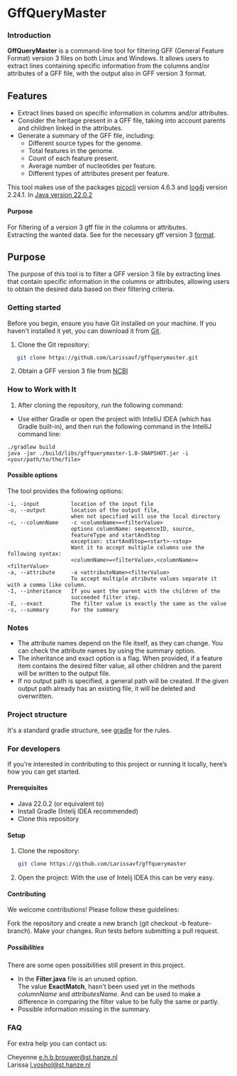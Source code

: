 # GffQueryMaster
### Introduction
**GffQueryMaster** is a command-line tool for filtering GFF (General Feature Format) version 3 files on both Linux and Windows. It allows users to extract lines containing specific information from the columns and/or attributes of a GFF file, with the output also in GFF version 3 format.

## Features  
- Extract lines based on specific information in columns and/or attributes.
- Consider the heritage present in a GFF file, taking into account parents and children linked in the attributes.
- Generate a summary of the GFF file, including:
  - Different source types for the genome.
  - Total features in the genome.
  - Count of each feature present.
  - Average number of nucleotides per feature.
  - Different types of attributes present per feature.

This tool makes use of the packages [picocli](https://picocli.info/) version 4.6.3 and [log4j](https://logging.apache.org/log4j/2.x/index.html) version 2.24.1.
In [Java version 22.0.2](https://www.oracle.com/java/technologies/javase/jdk22-archive-downloads.html)

#### Purpose
For filtering of a version 3 gff file in the columns or attributes.   
Extracting the wanted data. See for the necessary gff version 3 [format](https://www.ensembl.org/info/website/upload/gff.html?redirect=no).

## Purpose
The purpose of this tool is to filter a GFF version 3 file by extracting lines that contain specific information in the columns or attributes, allowing users to obtain the desired data based on their filtering criteria.

### Getting started
Before you begin, ensure you have Git installed on your machine. If you haven't installed it yet, you can download it from [Git](https://git-scm.com/).

1. Clone the Git repository:
```bash
   git clone https://github.com/Larissavf/gffquerymaster.git
```
2. Obtain a GFF version 3 file from [NCBI](https://www.ncbi.nlm.nih.gov/datasets/)

### How to Work with It
1. After cloning the repository, run the following command:
- Use either Gradle or open the project with IntelliJ IDEA (which has Gradle built-in), and then run the following command in the IntelliJ command line:

```
./gradlew build
java -jar ./build/libs/gffquerymaster-1.0-SNAPSHOT.jar -i <your/path/to/the/file>
```
#### Possible options
The tool provides the following options:

    -i, -input          location of the input file
    -o, --output        location of the output file, 
                        when not specified will use the local directory
    -c, --columnName    -c <columnName>=<filterValue>
                        options columnName: sequenceID, source, 
                        featureType and startAndStop
                        exception: startAndStop=<start>-<stop>
                        Want it to accept multiple columns use the following syntax: 
                        <columnName>=<filterValue>,<columnName>=<filterValue>
    -a, --attribute     -a <attributeName><filterValue>  
                        To accept multiple atribute values separate it with a comma like column.
    -I, --inheritance   If you want the parent with the children of the 
                        succeeded filter step.
    -E, --exact         The filter value is exactly the same as the value
    -s, --summary       For the summary

### Notes

- The attribute names depend on the file itself, as they can change. You can check the attribute names by using the summary option.
- The inheritance and exact option is a flag. When provided, if a feature item contains the desired filter value, all other children and the parent will be written to the output file.
- If no output path is specified, a general path will be created. If the given output path already has an existing file, it will be deleted and overwritten.

### Project structure

It's a standard gradle structure, see [gradle](https://docs.gradle.org/current/userguide/organizing_gradle_projects.html) for the rules.

### For developers

If you're interested in contributing to this project or running it locally, here’s how you can get started.

#### Prerequisites
- Java 22.0.2 (or equivalent to) 
- Install Gradle (Intelij IDEA recommended)
- Clone this repository

#### Setup

1. Clone the repository:

   ```bash
   git clone https://github.com/Larissavf/gffquerymaster
   ```
2. Open the project:
   With the use of Intelij IDEA this can be very easy.

  
#### Contributing
We welcome contributions! Please follow these guidelines:

Fork the repository and create a new branch (git checkout -b feature-branch).
Make your changes.
Run tests before submitting a pull request.

##### Possibilities
There are some open possibilities still present in this project.

- In the **Filter.java** file is an unused option.    
The value **ExactMatch**, hasn't been used yet in the methods _columnName_ and _attributesName_.
And can be used to make a difference in comparing the filter value to be fully the same or partly.
- Possible information missing in the summary.

### FAQ
For extra help you can contact us:  

Cheyenne e.h.b.brouwer@st.hanze.nl  
Larissa l.voshol@st.hanze.nl

